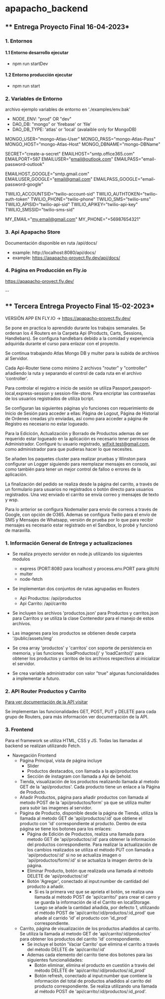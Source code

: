 ﻿# apapacho_backend
## ** Entrega Proyecto Final 16-04-2023*
### 1. Entornos 
#### 1.1 Entorno desarrollo ejecutar
- npm run startDev

#### 1.2 Entorno producción ejecutar
- npm run start

### 2. Variables de Entorno
archivo ejemplo variables de entorno en './examples/env.bak'

- NODE_ENV: "prod" OR "dev"
- DAO_DB: "mongo" or 'firebase' or 'file'
- DAO_DB_TYPE: 'atlas' or 'local' (avalaible only for MongoDB)

MONGO_USER="mongo-Atlas-User"
MONGO_PASS="mongo-Atlas-Pass"
MONGO_HOST="mongo-Atlas-Host"
MONGO_DBNAME="mongo-DBName"

SECRET="create-a-secret"
EMAILHOST="smtp.office365.com"
EMAILPORT=587
EMAILUSER="email@outlook.com"
EMAILPASS="email-password-outlook"

EMAILHOST_GOOGLE="smtp.gmail.com"
EMAILUSER_GOOGLE="email@gmail.com"
EMAILPASS_GOOGLE="email-password-google"

TWILIO_ACCOUNTSID="twilio-account-sid"
TWILIO_AUTHTOKEN="twilio-auth-token"
TWILIO_PHONE="twilio-phone"
TWILIO_SMS="twilio-sms"
TWILIO_APISID="twilio-api-sid"
TWILIO_APIKEY="twilio-api-key"
TWILIO_SMSSID="twilio-sms-sid"

MY_EMAIL="my.email@gmail.com"
MY_PHONE="+56987654321"

### 3. Api Apapacho Store
Documentación disponible en ruta /api/docs/
- example: http://localhost:8080/api/docs/
- example: https://apapacho-proyect.fly.dev/api/docs/

### 4. Página en Producción en Fly.io
https://apapacho-proyect.fly.dev/


--
## ** Tercera Entrega Proyecto Final 15-02-2023*
VERSIÖN APP EN FLY.IO -> https://apapacho-proyect.fly.dev/

Se pone en practica lo aprendido durante los trabajos semanales.
Se ordenan los 4 Routers en la Carpeta Api (Products, Carts, Sessions, Handlebars). Se configura handlebars debido a la comidad y experiencia adquirida durante el curso para enlazar con el proyecto. 

Se continua trabajando Atlas Mongo DB y multer para la subida de archivos al Servidor.

Cada Api-Router tiene como minimo 2 archivos "router" y "controller" añadiendo la ruta y separando el control de cada ruta en el archivo 'controller'.

Para controlar el registro e inicio de sesión se utiliza Passport,passport-local,express-session y session-file-store. Para encriptar las contraseñas de los usuarios registrados de utiliza bcript. 

Se configuran las siguientes páginas y/o funciones con requerimiento de Inicio de Sesión para acceder a ellas: Página de Logout, Página de Historial de Ordenes creadas y/o enviadas, así como para acceder a página de Registro es necesario no estar logueado.

Para la Edicicón, Actualización y Borrado de Productos ademas de ser requerido estar logueado en la aplicación es necesario tener permisos de Administrador. Configuré tu usuario registrado, wifixit.test@gmail.com, como administrador para que pudieras hacer lo que necesites.

Se añaden los paquetes cluster para realizar pruebas y Winston para configurar un Logger siguiendo para reemplazar mensajes en consola, así como también para tener un mejor control de falloo o errores de la aplicación. 

La finalización del pedido se realiza desde la página del carrito, a través de un formulario para usuarios no registrados o botón directo para usuarios registrados. Una vez enviado el carrito se envía correo y mensajes de texto y wsp.

Para lo anterior se configura Nodemailer para envío de correos a través de Google, con opción de O365. Ademas se configura Twilio para el envío de SMS y Mensajes de Whatsapp, versión de prueba por lo que para recibir mensajes es necesario estar registrado en el Sandbox, lo probé y funcionó de maravilla. 

### **1. Información General de Entrega y actualizaciones**
- Se realiza proyecto servidor en node.js utilizando los siguientes modulos
    - express (PORT:8080 para localhost y process.env.PORT para glitch) 
    - multer
    - node-fetch

- Se implementan dos conjuntos de rutas agrupadas en Routers
    - Api Productos: /api/productos
    - Api Carrito: /api/carrito
    
- Se incluyen los archivos 'productos.json' para Productos y carritos.json para Carritos y se utiliza la clase Contenedor para el manejo de estos archivos.

- Las imagenes para los productos se obtienen desde carpeta '/public/assets/img'

- Se crea array 'productos' y 'carritos' con soporte de persistencia en memoria, y las funciones 'loadProductos()' y 'loadCarrito()' para obtener los productos y carritos de los archivos respectivos al inicializar el servidor.

- Se crea variable administrador con valor "true" algunas funcionalidades a implementar a futuro.

### **2. API Router Productos y Carrito**
[Para ver documentación de la API visitar](https://documenter.getpostman.com/view/24153895/2s8YRgqZj1)

Se implementan las funcionalidades GET, POST, PUT y DELETE para cada grupo de Routers, para más información ver documentación de la API.

### **3. Frontend**

Para el framework se utiliza HTML, CSS y JS. Todas las llamadas al backend se realizan utilizando Fetch.

- Navegación Frontend
    - Página Principal, vista de página incluye
        - Slider
        - Productos destacados, con llamada a la api/productos
        - Sección de instagram con llamada a Api de behold.
    - Tienda, visualización de los productos realizando llamada al metodo GET de la 'api/productos'. Cada producto tiene un enlace a la Página de Producto.
    - Añadir Productos, página para añadir productos con llamada al metodo POST de la 'api/productos/form' ya que se utiliza multer para subir las imagenes al servidor.
    - Página de Producto, disponible desde la página de Tienda, utiliza la llamada al metodo GET de 'api/productos/:id' que obtiene el producto con 'id' correspondiente al producto. Dentro de esta página se tiene los botones para los enlaces:
        - Página de Edición de Productos, realiza una llamada para metodo GET de 'api/productos/:id' para obtener la información del productos correspondiente. Para realizar la actualización de los cambios realizados se utiliza el método PUT con llamada a 'api/productos/:id' si no se actualiza imagen o 'api/productos/form/:id' si se actualiza la imagen dentro de la página.
        - Eliminar Producto, botón que realizada una llamada al método DELETE de 'api/productos/:id'
        - Botón 'Agregar', conectado al input:number de cantidad del producto a añadir. 
            - Si es la primera vez que se aprieta el botón, se realiza una llamada al método POST de 'api/carrito/' para crear el carro y se guarda la información de id el Carrito en localStorage. Luego se añade la cantidad añadida, por defecto 1, utilizando el método POST de 'api/carrito/:id/productos/:id_prod' que añade al carrido 'id' el producto con 'id_prod' correspondiente.
    - Carrito, página de visualización de los productos añadidos al carrito. Se utiliza la llamada al metodo GET de 'api/carrito/:id/productos' para obtener los productos del carrito 'id' correspondiente. 
        - Se incluye el botón 'Vaciar Carrito' que elimina el carrito a través del método DELETE de 'api/carrito/:id' 
        - Ademas cada elemento del carrito tiene dos botones para las siguientes funcionalidades:
            - Botón eliminar, elimina el producto en cuestión a través del método DELETE de 'api/carrito/:id/productos/:id_prod'
            - Botón refresh, conectado al input:number que contiene la información del total de productos añadidos al carrito del producto correspondiente. Se realiza utilizando una llamada al método POST de 'api/carrito/:id/productos/:id_prod'.
